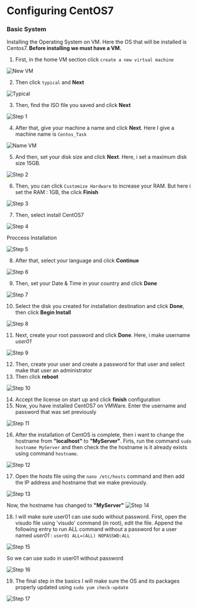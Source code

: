 # Configuring CentOS7
### Basic System
Installing the Operating System on VM. Here the OS that will be installed is Centos7. **Before installing we must have a VM.**
1. First, in the home VM section click `create a new virtual machine`

![New VM](https://github.com/ce318040/my_exercise/blob/master/task0x03/img/create.JPG "Create new VM")


2. Then click `typical` and **Next**

![Typical](https://github.com/ce318040/my_exercise/blob/master/task0x03/img/typical.JPG "Typical")


3. Then, find the ISO file you saved and click **Next**

![Step 1](https://github.com/ce318040/my_exercise/blob/master/task0x03/img/step1.JPG "Step 1")


4. After that, give your machine a name and click **Next**. Here I give a machine name is `Centos_Task`

![Name VM](https://github.com/ce318040/my_exercise/blob/master/task0x03/img/vm_name.JPG "Name VM")


5. And then, set your disk size and click **Next**. Here, i set a maximum disk size 15GB.

![Step 2](https://github.com/ce318040/my_exercise/blob/master/task0x03/img/step2.JPG "Step 2")


6. Then, you can click `Customize Hardware` to increase your RAM. But here i set the RAM : 1GB, the click **Finish**

![Step 3](https://github.com/ce318040/my_exercise/blob/master/task0x03/img/step3.JPG "Step 3")


7. Then, select install CentOS7

![Step 4](https://github.com/ce318040/my_exercise/blob/master/task0x03/img/step4.JPG "Step 4")


Proccess Installation

![Step 5](https://github.com/ce318040/my_exercise/blob/master/task0x03/img/step5.JPG "Step 5")


8. After that, select your language and click **Continue**

![Step 6](https://github.com/ce318040/my_exercise/blob/master/task0x03/img/step6.JPG "Step 6")


9. Then, set your Date & Time in your country and click **Done**

![Step 7](https://github.com/ce318040/my_exercise/blob/master/task0x03/img/step7.JPG "Step 7")


10. Select the disk you created for installation destination and click **Done**, then click **Begin Install**

![Step 8](https://github.com/ce318040/my_exercise/blob/master/task0x03/img/step8.JPG "Step 8")


11. Next, create your root password and click **Done**. Here, i make username *user01*

![Step 9](https://github.com/ce318040/my_exercise/blob/master/task0x03/img/step9.JPG "Step 9")


12. Then, create your user and create a password for that user and select make that user an administrator
13. Then click **reboot**

![Step 10](https://github.com/ce318040/my_exercise/blob/master/task0x03/img/step10.JPG "Step 10")


14. Accept the license on start up and click **finish** configuration
15. Now, you have installed CentOS7 on VMWare. Enter the username and password that was set previously

![Step 11](https://github.com/ce318040/my_exercise/blob/master/task0x03/img/step11.JPG "Step 11")


16. After the installation of CentOS is complete, then i want to change the hostname from **"localhost"** to **"MyServer"**. Firts, run the command `sudo hostname MyServer` and then check the the hostname is it already exists using command `hostname`.

![Step 12](https://github.com/ce318040/my_exercise/blob/master/task0x03/img/step12.JPG "Step 12")


17. Open the hosts file using the `nano /etc/hosts` command and then add the IP address and hostname that we make previously.

![Step 13](https://github.com/ce318040/my_exercise/blob/master/task0x03/img/step13.JPG "Step 13")

Now, the hostname has changed to **"MyServer"**
![Step 14](https://github.com/ce318040/my_exercise/blob/master/task0x03/img/step14.JPG "Step 14")


18. I will make sure user01 can use sudo without password. First, open the visudo file using 'visudo' command (in root), edit the file. Append the following entry to run ALL command without a password for a user named *user01* : `user01 ALL=(ALL) NOPASSWD:ALL`

![Step 15](https://github.com/ce318040/my_exercise/blob/master/task0x03/img/step15.JPG "Step 15")

So we can use sudo in user01 without password

![Step 16](https://github.com/ce318040/my_exercise/blob/master/task0x03/img/step16.JPG "Step 16")


19. The final step in the basics I will make sure the OS and its packages properly updated using `sudo yum check-update`

![Step 17](https://github.com/ce318040/my_exercise/blob/master/task0x03/img/step17.JPG "Step 17")
